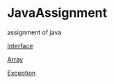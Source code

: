 # JavaAssignment
assignment of java

[Interface](https://github.com/Alson33/JavaAssignment/tree/master/Interface)

[Array](https://github.com/Alson33/JavaAssignment/tree/master/Array)

[Exception](https://github.com/Alson33/JavaAssignment/tree/master/Exception)
